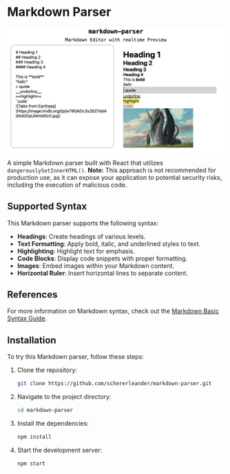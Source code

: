 # Markdown Parser

![Webpage](screenshot.png)

A simple Markdown parser built with React that utilizes `dangerouslySetInnerHTML()`. **Note:** This approach is not recommended for production use, as it can expose your application to potential security risks, including the execution of malicious code.

## Supported Syntax

This Markdown parser supports the following syntax:

- **Headings**: Create headings of various levels.
- **Text Formatting**: Apply bold, italic, and underlined styles to text.
- **Highlighting**: Highlight text for emphasis.
- **Code Blocks**: Display code snippets with proper formatting.
- **Images**: Embed images within your Markdown content.
- **Horizontal Ruler**: Insert horizontal lines to separate content.

## References

For more information on Markdown syntax, check out the [Markdown Basic Syntax Guide](https://www.markdownguide.org/basic-syntax/).

## Installation

To try this Markdown parser, follow these steps:

1. Clone the repository:
   ```bash
   git clone https://github.com/schererleander/markdown-parser.git
2. Navigate to the project directory:
   ```bash
   cd markdown-parser
3. Install the dependencies:
   ```bash
   npm install
4. Start the development server:
   ```bash
   npm start
